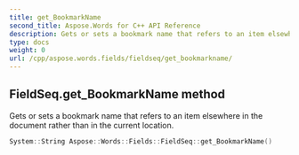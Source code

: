 ```yaml
---
title: get_BookmarkName
second_title: Aspose.Words for C++ API Reference
description: Gets or sets a bookmark name that refers to an item elsewhere in the document rather than in the current location. 
type: docs
weight: 0
url: /cpp/aspose.words.fields/fieldseq/get_bookmarkname/
---
```

## FieldSeq.get_BookmarkName method


Gets or sets a bookmark name that refers to an item elsewhere in the document rather than in the current location.

```cpp
System::String Aspose::Words::Fields::FieldSeq::get_BookmarkName()
```

